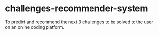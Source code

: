 # challenges-recommender-system
To predict and recommend the next 3 challenges to be solved to the user on an online coding platform.
